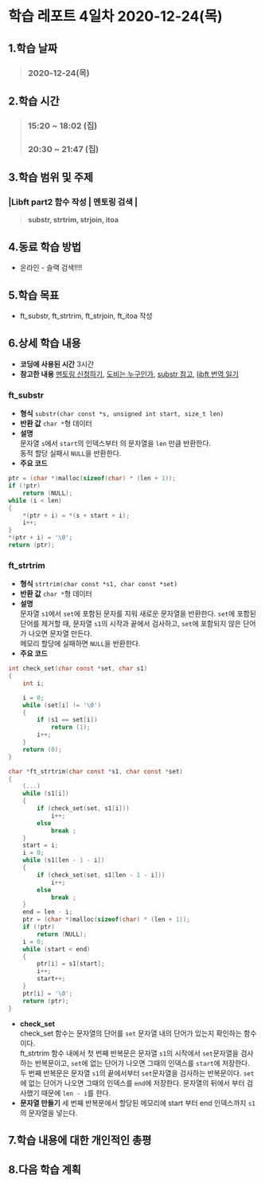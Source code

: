 # 학습 레포트 4일차 2020-12-24(목)
## 1.학습 날짜
> ### 2020-12-24(목)
## 2.학습 시간
> ### 15:20 ~ 18:02 (집)
> ### 20:30 ~ 21:47 (집)
## 3.학습 범위 및 주제
### **|Libft part2 함수 작성 | 멘토링 검색 |**
> **substr, strtrim, strjoin, itoa**
## 4.동료 학습 방법
- 온라인 - 슬랙 검색!!!!
## 5.학습 목표
- ft_substr, ft_strtrim, ft_strjoin, ft_itoa 작성
## 6.상세 학습 내용
- **코딩에 사용된 시간** 3시간
- **참고한 내용** [멘토링 신청하기](https://42place.innovationacademy.kr/mentor-calendar), [도비는 누구인가](https://42place.innovationacademy.kr/archives/3817), [substr 참고](https://opentutorials.org/course/50/97), [libft 번역 일기](https://wiki.42seoul.work/ko/subjects/libft)

### ft_substr
- **형식** `substr(char const *s, unsigned int start, size_t len)`
- **반환 값** `char *`형 데이터
- **설명**\
문자열 `s`에서 `start`의 인덱스부터 의 문자열을 `len` 만큼 반환한다.\
동적 할당 실패시 `NULL`을 반환한다.
- **주요 코드**
```c
ptr = (char *)malloc(sizeof(char) * (len + 1));
if (!ptr)
    return (NULL);
while (i < len)
{
    *(ptr + i) = *(s + start + i);
    i++;
}
*(ptr + i) = '\0';
return (ptr);
```

### ft_strtrim
- **형식** `strtrim(char const *s1, char const *set)`
- **반환 값** `char *`형 데이터
- **설명**\
문자열 `s1`에서 `set`에 포함된 문자를 지워 새로운 문자열을 반환한다.
`set`에 포함된 단어를 제거할 때, 문자열 `s1`의 시작과 끝에서 검사하고, `set`에 포함되지 않은 단어가 나오면 문자열 만든다.\
메모리 할당에 실패하면 `NULL`을 반환한다.
- **주요 코드**
```c
int check_set(char const *set, char s1)
{
    int i;

    i = 0;
    while (set[i] != '\0')
    {
        if (s1 == set[i])
            return (1);
        i++;
    }
    return (0);
}

char *ft_strtrim(char const *s1, char const *set)
{
    (...)
    while (s1[i])
    {
        if (check_set(set, s1[i]))
            i++;
        else
            break ;
    }
    start = i;
    i = 0;
    while (s1[len - 1 - i])
    {
        if (check_set(set, s1[len - 1 - i]))
            i++;
        else
            break ;
    }
    end = len - i;
    ptr = (char *)malloc(sizeof(char) * (len + 1));
    if (!ptr)
        return (NULL);
    i = 0;
    while (start < end)
    {
        ptr[i] = s1[start];
        i++;
        start++;
    }
    ptr[i] = '\0';
    return (ptr);
}
```
- **check_set**\
check_set 함수는 문자열의 단어를 `set` 문자열 내의 단어가 있는지 확인하는 함수이다.\
ft_strtrim 함수 내에서 첫 번째 반복문은 문자열 `s1`의 시작에서 `set`문자열을 검사하는 반복문이고, `set`에 없는 단어가 나오면 그때의 인덱스를 `start`에 저장한다.\
두 번째 반복문은 문자열 `s1`의 끝에서부터 `set`문자열을 검사하는 반복문이다. `set`에 없는 단어가 나오면 그때의 인덱스를 `end`에 저장한다. 문자열의 뒤에서 부터 검사했기 때문에 `len - i`를 한다.
- **문자열 만들기**
세 번째 반복문에서 할당된 메모리에 start 부터 end 인덱스까지 `s1`의 문자열을 넣는다.
## 7.학습 내용에 대한 개인적인 총평
## 8.다음 학습 계획